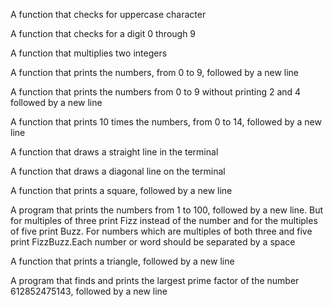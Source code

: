A function that checks for uppercase character

A function that checks for a digit 0 through 9

A function that multiplies two integers

A function that prints the numbers, from 0 to 9, followed by a new line

A function that prints the numbers from 0 to 9 without printing 2 and 4 followed by a new line

A function that prints 10 times the numbers, from 0 to 14, followed by a new line

A function that draws a straight line in the terminal

A function that draws a diagonal line on the terminal

A function that prints a square, followed by a new line

A program that prints the numbers from 1 to 100, followed by a new line. But for multiples of three print Fizz instead of the number and for the multiples of five print Buzz. For numbers which are multiples of both three and five print FizzBuzz.Each number or word should be separated by a space

A function that prints a triangle, followed by a new line

A program that finds and prints the largest prime factor of the number 612852475143, followed by a new line
